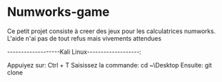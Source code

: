 # Numworks-game
Ce petit projet consiste à creer des jeux pour les calculatrices numworks.
L'aide n'ai pas de tout refus mais vivements attendues


-------------------Kali Linux-------------------:

Appuiyez sur: Ctrl + T
Saisissez la commande: cd ~\Desktop
Ensuite: git clone
